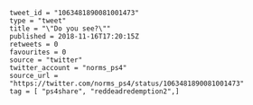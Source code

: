 ```
tweet_id = "1063481890081001473"
type = "tweet"
title = "\"Do you see?\""
published = 2018-11-16T17:20:15Z
retweets = 0
favourites = 0
source = "twitter"
twitter_account = "norms_ps4"
source_url = "https://twitter.com/norms_ps4/status/1063481890081001473"
tag = [ "ps4share", "reddeadredemption2",]
```

<p class='image'><img src='https://mnf.m17s.net/2018/11/16/DsI_JAFXoAAZMrf.jpg' alt=''></p>

